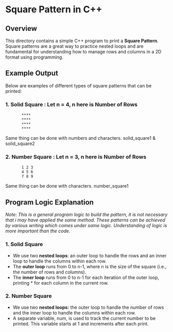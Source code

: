 # Square Pattern in C++

## Overview
This directory contains a simple C++ program to print a **Square Pattern**. Square patterns are a great way to practice nested loops and are fundamental for understanding how to manage rows and columns in a 2D format using programming.

## Example Output
Below are examples of different types of square patterns that can be printed:

### 1. **Solid Square** : Let n = 4, n here is Number of Rows
```
       ****
       ****
       ****
       ****
```
Same thing can be done with numbers and characters. solid_square1 & solid_square2

### 2. **Number Square** : Let n = 3, n here is Number of Rows
```
       1 2 3
       4 5 6
       7 8 9
```
Same thing can be done with characters. number_square1

## Program Logic Explanation
*Note: This is a general program logic to build the pattern, it is not necessary that i may have applied the same method. These patterns can be achieved by various writing which comes under same logic. Understanding of logic is more important than the code.*

### 1. Solid Square
- We use two **nested loops**: an outer loop to handle the rows and an inner loop to handle the columns within each row.
- The **outer loop** runs from 0 to n-1, where n is the size of the square (i.e., the number of rows and columns).
- The **inner loop** runs from 0 to n-1 for each iteration of the outer loop, printing * for each column in the current row.

### 2. Number Square
- We use two **nested loops:** the outer loop to handle the number of rows and the inner loop to handle the columns within each row.
- A separate variable, num, is used to track the current number to be printed. This variable starts at 1 and increments after each print.
